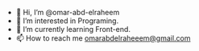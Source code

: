 - 👋 Hi, I’m @omar-abd-elraheem
- 👀 I’m interested in Programing.
- 🌱 I’m currently learning Front-end.
- 📫 How to reach me omarabdelraheeem@gmail.com

<!---
omar-abd-elraheem/omar-abd-elraheem is a ✨ special ✨ repository because its `README.md` (this file) appears on your GitHub profile.
You can click the Preview link to take a look at your changes.
--->
